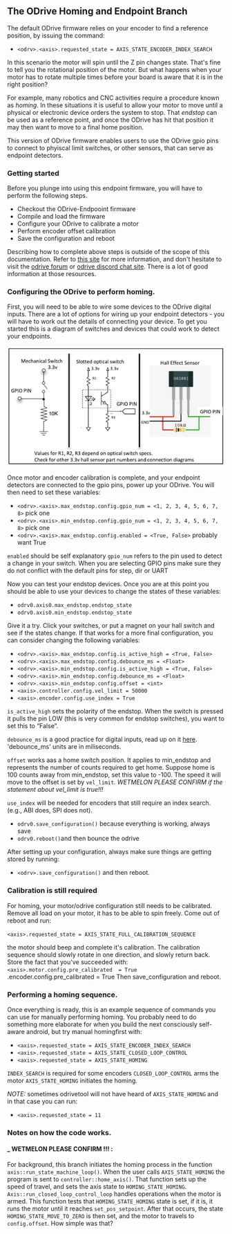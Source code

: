 ## The ODrive Homing and Endpoint Branch

The default ODrive firmware relies on your encoder to find a reference position, by issuing the command:

* `<odrv>.<axis>.requested_state = AXIS_STATE_ENCODER_INDEX_SEARCH`

In this scenario the motor will spin until the Z pin changes state. That's fine to tell you the rotational position of the motor. But what happens when your motor has to rotate multiple times before your board is aware that it is in the right position? 

For example, many robotics and CNC activities require a procedure known as _homing_. In these situations it is useful to allow your motor to move until a physical or electronic device orders the system to stop. That _endstop_ can be used as a reference point, and once the ODrive has hit that position it may then want to move to a final home position.

This version of ODrive firmware enables users to use the ODrive gpio pins to connect to phyiscal limit switches, or other sensors, that can serve as endpoint detectors. 

### Getting started

Before you plunge into using this endpoint firmware, you will have to perform the following steps. 

* Checkout the ODrive-Endpooint firmware
* Compile and load the firmware
* Configure your ODrive to calibrate a motor
* Perform encoder offset calibration
* Save the configuration and reboot

Describing how to complete above steps is outside of the scope of this documentation. Refer to [this site](https://github.com/madcowswe/ODrive) for more information, and don't hesitate to visit the [odrive forum](https://discourse.odriverobotics.com/) or [odrive discord chat site](https://discourse.odriverobotics.com/t/come-chat-with-us/281). There is a lot of good information at those resources. 

### Configuring the ODrive to perform homing. 

First, you will  need to be able to wire some devices to the ODrive digital inputs. There are a lot of options for wiring up your endpoint detectors - you will have to work out the details of connecting your device. To get you started this is a diagram of switches and devices that could work to detect your endpoints. 

![Endpoint figure](/endpoint_figure.png)

Once motor and encoder calibration is complete, and your endpoint detectors are connected to the gpio pins, power up your ODrive. You will then need to set these variables:

* `<odrv>.<axis>.max_endstop.config.gpio_num = <1, 2, 3, 4, 5, 6, 7, 8>` pick one
* `<odrv>.<axis>.min_endstop.config.gpio_num = <1, 2, 3, 4, 5, 6, 7, 8>` pick one
* `<odrv>.<axis>.max_endstop.config.enabled = <True, False>` probably want True

`enabled` should be self explanatory
`gpio_num` refers to the pin used to detect a change in your switch. When you are selecting GPIO pins make sure they do not conflict with the default pins for step, dir or UART 

Now you can test your endstop devices. Once you are at this point you should be able to use your devices to change the states of these variables:
* `odrv0.axis0.max_endstop.endstop_state`
* `odrv0.axis0.min_endstop.endstop_state`

Give it a try. Click your switches, or put a magnet on your hall switch and see if the states change. If that works for a more final configuration, you can consider changing the following variables:
* `<odrv>.<axis>.max_endstop.config.is_active_high = <True, False>` 
* `<odrv>.<axis>.max_endstop.config.debounce_ms = <Float>` 
* `<odrv>.<axis>.min_endstop.config.is_active_high = <True, False>` 
* `<odrv>.<axis>.min_endstop.config.debounce_ms = <Float>` 
* `<odrv>.<axis>.min_endstop.config.offset = <int>` 
* `<axis>.controller.config.vel_limit = 50000`
* `<axis>.encoder.config.use_index = True` 

`is_active_high` sets the polarity of the endstop. When the switch is pressed it pulls the pin LOW (this is very common for endstop switches), you want to set this to “False”.

`debounce_ms` is a good practice for digital inputs, read up on it [here](https://en.wikipedia.org/wiki/Switch). 'debounce_ms' units are in miliseconds. 

`offset` works aas a home switch position. It applies to min_endstop and represents the number of counts required to get home. Suppose home is 100 counts away from min_endstop, set this value to -100. The speed it will move to the offset is set by `vel_limit`. *WETMELON PLEASE CONFIRM if the statement about vel_limit is true!!!*

`use_index` will be needed for encoders that still require an index search. (e.g., ABI does, SPI does not). 

* `odrv0.save_configuration()` because everything is working, always save
* `odrv0.reboot()`and then bounce the odrive

After setting up your configuration, always make sure things are getting stored by running:
* `<odrv>.save_configuration()`
and then reboot. 

### Calibration is still required

For homing, your motor/odrive configuration still needs to be calibrated. Remove all load on your motor, it has to be able to spin freely. Come out of reboot and run:

`<axis>.requested_state = AXIS_STATE_FULL_CALIBRATION_SEQUENCE`

the motor should beep and complete it's calibration. The calibration sequence should slowly rotate in one direction, and slowly return back. Store the fact that you've succeeded with:
`<axis>.motor.config.pre_calibrated  = True 
`<axis>.encoder.config.pre_calibrated = True
Then save_configuration and reboot.

### Performing a homing sequence. 

Once everything is ready, this is an example sequence of commands you can use for manually performing homing. You probably need to do something more elaborate for when you build the next consciously self-aware android, but try manual homingfirst with: 

* `<axis>.requested_state = AXIS_STATE_ENCODER_INDEX_SEARCH`
* `<axis>.requested_state = AXIS_STATE_CLOSED_LOOP_CONTROL`
* `<axis>.requested_state = AXIS_STATE_HOMING`

`INDEX_SEARCH` is required for some encoders
`CLOSED_LOOP_CONTROL` arms the motor
`AXIS_STATE_HOMING` initiates the homing. 

*NOTE:* sometimes odrivetool will not have heard of `AXIS_STATE_HOMING` and in that case you can run:
* `<axis>.requested_state = 11`

### Notes on how the code works. 

#### _ WETMELON PLEASE CONFIRM !!! : 
For background, this branch initiates the homing process in the function `axis::run_state_machine_loop()`. When the user calls `AXIS_STATE_HOMING` the program is sent to `controller::home_axis()`. That function sets up the speed of travel, and sets the axis state to `HOMING_STATE_HOMING`. `Axis::run_closed_loop_control_loop` handles operations when the motor is armed. This function tests that `HOMING_STATE_HOMING` state is set, if it is, it runs the motor until it reaches `set_pos_setpoint`. After that occurs, the state `HOMING_STATE_MOVE_TO_ZERO` is then set, and the motor to travels to `config.offset`. How simple was that? 


